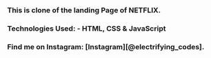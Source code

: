 ### This is clone of the landing Page of NETFLIX.

### Technologies Used: - HTML, CSS & JavaScript

### Find me on Instagram: [Instagram][@electrifying_codes].

[instagram]: https://www.instagram.com/electrifying_codes
